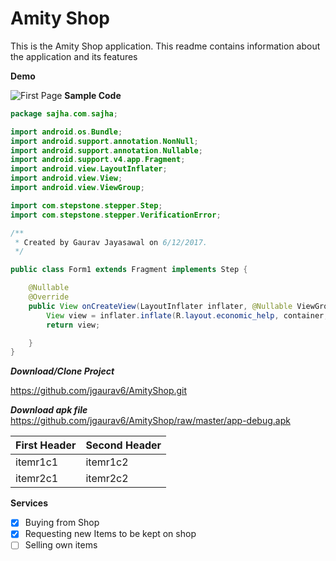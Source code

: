 # Amity Shop
This is the Amity Shop application. This readme contains information about the application and its features

**Demo**

![First Page](https://github.com/jgaurav6/AmityShop/blob/master/app/src/main/res/drawable/firstpage.png)
**Sample Code**
```Java
package sajha.com.sajha;

import android.os.Bundle;
import android.support.annotation.NonNull;
import android.support.annotation.Nullable;
import android.support.v4.app.Fragment;
import android.view.LayoutInflater;
import android.view.View;
import android.view.ViewGroup;

import com.stepstone.stepper.Step;
import com.stepstone.stepper.VerificationError;

/**
 * Created by Gaurav Jayasawal on 6/12/2017.
 */

public class Form1 extends Fragment implements Step {

    @Nullable
    @Override
    public View onCreateView(LayoutInflater inflater, @Nullable ViewGroup container, @Nullable Bundle savedInstanceState) {
        View view = inflater.inflate(R.layout.economic_help, container, false);
        return view;

    }
}
```

***Download/Clone Project*** 

https://github.com/jgaurav6/AmityShop.git

***Download apk file***
https://github.com/jgaurav6/AmityShop/raw/master/app-debug.apk

   First Header | Second Header
------------ | -------------
itemr1c1 | itemr1c2
itemr2c1 | itemr2c2

**Services**

- [x] Buying from Shop 
- [x] Requesting new Items to be kept on shop
- [ ] Selling own items
